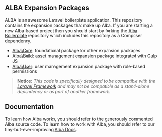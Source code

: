 ## ALBA Expansion Packages

ALBA is an awesome Laravel boilerplate application. This repository contains the expansion packages that make up Alba. If you are starting a new Alba-based project then you should start by forking the [Alba Boilerplate](http://github.com/emersonmedia/Alba-Boilerplate) repository which includes this repository as a Composer dependency.

* [Alba\Core](http://github.com/emersonmedia/Alba/tree/master/src/Alba/Core): foundational package for other expansion packages
* [Alba\Build](http://github.com/emersonmedia/Alba/tree/master/src/Alba/Build): asset management expansion package integrated with Gulp JS
* [Alba\User](http://github.com/emersonmedia/Alba/tree/master/src/Alba/User): user management expansion package with role-based permissions

> **Notice:** _This code is specifically designed to be compatible with the [Laravel Framework](http://laravel.com) and may not be compatible as a stand-alone dependency or as part of another framework._

## Documentation

To learn how Alba works, you should refer to the generously commented Alba source code. To learn how to work with Alba, you should refer to our tiny-but-ever-improving [Alba Docs](https://github.com/emersonmedia/alba-docs).
